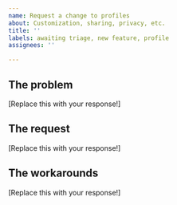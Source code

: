 ```yaml
---
name: Request a change to profiles
about: Customization, sharing, privacy, etc.
title: ''
labels: awaiting triage, new feature, profile
assignees: ''

---
```


## The problem

<!--
Hi! Thanks for leaving an issue. Be sure to remove these comments!

What's the issue with the profile tools you have now? 
Example: "I want to hide my stats, but there is not an option to do so."
-->

[Replace this with your response!]

## The request

<!--
Here is where you explain what you want the developers to do.
Example: "There should be an option to completely hide my stats, even without custom CSS."
-->

[Replace this with your response!]

## The workarounds

<!--
Have you tried any alternatives to your proposal? If not, just erase this entire category. 
Example: "I can use custom CSS to hide the stats button on my profile."

What are the disadvantages to these workarounds? 
Example: "Unfortunately, users can still see my stats by blocking my custom CSS or calling the API."
-->

[Replace this with your response!]
